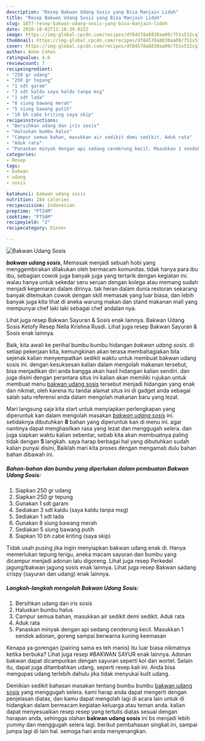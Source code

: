 ```yaml
---
description: "Resep Bakwan Udang Sosis yang Bisa Manjain Lidah"
title: "Resep Bakwan Udang Sosis yang Bisa Manjain Lidah"
slug: 1077-resep-bakwan-udang-sosis-yang-bisa-manjain-lidah
date: 2020-10-02T13:18:39.022Z
image: https://img-global.cpcdn.com/recipes/df84578a8830aa09/751x532cq70/bakwan-udang-sosis-foto-resep-utama.jpg
thumbnail: https://img-global.cpcdn.com/recipes/df84578a8830aa09/751x532cq70/bakwan-udang-sosis-foto-resep-utama.jpg
cover: https://img-global.cpcdn.com/recipes/df84578a8830aa09/751x532cq70/bakwan-udang-sosis-foto-resep-utama.jpg
author: Anne Cohen
ratingvalue: 4.6
reviewcount: 7
recipeingredient:
- "250 gr udang"
- "250 gr tepung"
- "1 sdt garam"
- "3 sdt kaldu saya kaldu tanpa msg"
- "1 sdt lada"
- "8 siung bawang merah"
- "5 siung bawang putih"
- "10 bh cabe kriting saya skip"
recipeinstructions:
- "Bersihkan udang dan iris sosis"
- "Haluskan bumbu halus"
- "Campur semua bahan, masukkan air sedikit demi sedikit. Aduk rata"
- "Aduk rata"
- "Panaskan minyak dengan api sedang cenderung kecil. Masukkan 1 sendok adonan, goreng sampai berwarna kuning keemasan"
categories:
- Resep
tags:
- bakwan
- udang
- sosis

katakunci: bakwan udang sosis 
nutrition: 284 calories
recipecuisine: Indonesian
preptime: "PT24M"
cooktime: "PT56M"
recipeyield: "2"
recipecategory: Dinner

---
```



![Bakwan Udang Sosis](https://img-global.cpcdn.com/recipes/df84578a8830aa09/751x532cq70/bakwan-udang-sosis-foto-resep-utama.jpg)

<b><i>bakwan udang sosis</i></b>, Memasak menjadi sebuah hobi yang menggembirakan dilakukan oleh bermacam komunitas. tidak hanya para ibu ibu, sebagian cowok juga banyak juga yang tertarik dengan kegiatan ini. walau hanya untuk sekedar seru seruan dengan kolega atau memang sudah menjadi kegemaran dalam dirinya. tak heran dalam dunia restoran sekarang banyak ditemukan cowok dengan skill memasak yang luar biasa, dan lebih banyak juga kita lihat di aneka warung makan dan stand makanan mall yang mempunyai chef laki laki sebagai chef andalan nya.

Lihat juga resep Bakwan Sayuran &amp; Sosis enak lainnya. Bakwan Udang Sosis Ketofy Resep Nella Krishna Rusdi. Lihat juga resep Bakwan Sayuran &amp; Sosis enak lainnya.

Baik, kita awali ke perihal bumbu bumbu hidangan <i>bakwan udang sosis</i>. di setiap pekerjaan kita, kemungkinan akan terasa membahagiakan bila sejenak kalian menyempatkan sedikit waktu untuk membuat bakwan udang sosis ini. dengan kesuksesan kalian dalam mengolah makanan tersebut, bisa menjadikan diri anda bangga akan hasil hidangan kalian sendiri. dan juga disini dengan perantara situs ini kalian akan memiliki rujukan untuk membuat menu <u>bakwan udang sosis</u> tersebut menjadi hidangan yang enak dan nikmat, oleh karena itu tandai alamat situs ini di gadget anda sebagai salah satu referensi anda dalam mengolah makanan baru yang lezat.


Mari langsung saja kita start untuk menyiapkan perlengkapan yang diperuntuk kan dalam mengolah masakan <u><i>bakwan udang sosis</i></u> ini. setidaknya dibutuhkan <b>8</b> bahan yang diperuntuk kan di menu ini. agar nantinya dapat menghasilkan rasa yang lezat dan menggugah selera. dan juga siapkan waktu kalian sebentar, sebab kita akan membuatnya paling tidak dengan <b>5</b> langkah. saya harap berbagai hal yang dibutuhkan sudah kalian punyai disini, Baiklah mari kita proses dengan mengamati dulu bahan bahan dibawah ini.

<!--inarticleads1-->

##### Bahan-bahan dan bumbu yang diperlukan dalam pembuatan Bakwan Udang Sosis:

1. Siapkan 250 gr udang
1. Siapkan 250 gr tepung
1. Gunakan 1 sdt garam
1. Sediakan 3 sdt kaldu (saya kaldu tanpa msg)
1. Sediakan 1 sdt lada
1. Gunakan 8 siung bawang merah
1. Sediakan 5 siung bawang putih
1. Siapkan 10 bh cabe kriting (saya skip)


Tidak usah pusing jika ingin menyiapkan bakwan udang enak di. Hanya memerlukan tepung terigu, aneka macam sayuran dan bumbu yang dicampur menjadi adonan lalu digoreng. Lihat juga resep Perkedel jagung/bakwan jagung sosis enak lainnya. Lihat juga resep Bakwan sadang crispy (sayuran dan udang) enak lainnya. 

<!--inarticleads2-->

##### Langkah-langkah mengolah Bakwan Udang Sosis:

1. Bersihkan udang dan iris sosis
1. Haluskan bumbu halus
1. Campur semua bahan, masukkan air sedikit demi sedikit. Aduk rata
1. Aduk rata
1. Panaskan minyak dengan api sedang cenderung kecil. Masukkan 1 sendok adonan, goreng sampai berwarna kuning keemasan


Kenapa ya gorengan (pairing sama es teh manis) itu luar biasa nikmatnya ketika berbuka? Lihat juga resep #BAKWAN SAYUR enak lainnya. Adonan bakwan dapat dicampurkan dengan sayuran seperti kol dan wortel. Selain itu, dapat juga ditambahkan udang, seperti resep kali ini. Anda bisa mengupas udang terlebih dahulu jika tidak menyukai kulit udang. 

Demikian sedikit bahasan masakan tentang bumbu bumbu <u>bakwan udang sosis</u> yang menggugah selera. kami harap anda dapat mengerti dengan penjelasan diatas, dan kamu dapat mengolah lagi di acara lain untuk di hidangkan dalam bermacam kegiatan keluarga atau teman anda. kalian dapat menyesuaikan resep resep yang tertulis diatas sesuai dengan harapan anda, sehingga olahan <b>bakwan udang sosis</b> ini bs menjadi lebih yummy dan menggugah selera lagi. berikut pembahasan singkat ini, sampai jumpa lagi di lain hal. semoga hari anda menyenangkan.
